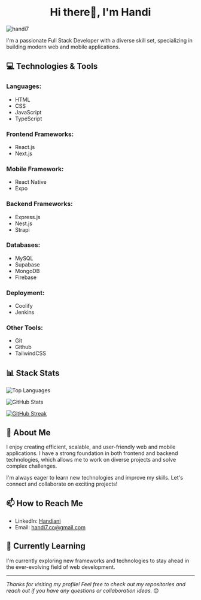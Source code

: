 <h1 align="center">Hi there👋, I'm Handi</h1>
<p align="left"> <img src="https://komarev.com/ghpvc/?username=handi7&label=Profile%20views&color=0e75b6&style=flat" alt="handi7" /> </p>

I'm a passionate Full Stack Developer with a diverse skill set, specializing in building modern web and mobile applications.

## 💻 Technologies & Tools

### **Languages:**
- HTML
- CSS
- JavaScript
- TypeScript

### **Frontend Frameworks:**
- React.js
- Next.js

### **Mobile Framework:**
- React Native
- Expo

### **Backend Frameworks:**
- Express.js
- Nest.js
- Strapi

### **Databases:**
- MySQL
- Supabase
- MongoDB
- Firebase

### **Deployment:**
- Coolify
- Jenkins

### **Other Tools:**
- Git
- Github
- TailwindCSS


## 📊 Stack Stats

![Top Languages](https://github-readme-stats-indol-nu-58.vercel.app/api/top-langs/?username=handi7&layout=compact&hide_border=true&theme=radical)

![GitHub Stats](https://github-readme-stats-indol-nu-58.vercel.app/api?username=handi7&show_icons=true&hide_border=true&theme=radical&rank_icon=github)

[![GitHub Streak](https://github-readme-streak-stats.herokuapp.com?user=handi7&theme=dark&mode=dayly&type=png)](https://git.io/streak-stats)

## 🚀 About Me
I enjoy creating efficient, scalable, and user-friendly web and mobile applications. I have a strong foundation in both frontend and backend technologies, which allows me to work on diverse projects and solve complex challenges.

I'm always eager to learn new technologies and improve my skills. Let's connect and collaborate on exciting projects!

## 📫 How to Reach Me
- LinkedIn: [Handiani](https://linkedin.com/in/handi12)
- Email: [handi7.co@gmail.com](mailto:handi7.co@gmail.com)

## 🌱 Currently Learning
I'm currently exploring new frameworks and technologies to stay ahead in the ever-evolving field of web development.

---

*Thanks for visiting my profile! Feel free to check out my repositories and reach out if you have any questions or collaboration ideas.* 😊
